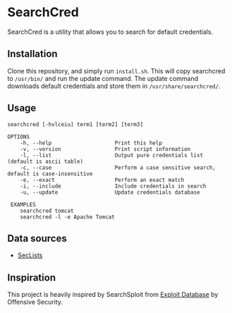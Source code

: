 # SearchCred

SearchCred is a utility that allows you to search for default credentials.

## Installation

Clone this repository, and simply run `install.sh`. This will copy searchcred to `/usr/bin/` and run the update command. The update command downloads default credentials and store them in `/usr/share/searchcred/`.

## Usage

```text
searchcred [-hvlceiu] term1 [term2] [term3]

OPTIONS
    -h, --help                    Print this help
    -v, --version                 Print script information
    -l, --list                    Output pure credentials list (default is ascii table)
    -c, --case                    Perform a case sensitive search, default is case-insensitive
    -e, --exact                   Perform an exact match
    -i, --include                 Include credentials in search
    -u, --update                  Update credentials database

 EXAMPLES
    searchcred tomcat
    searchcred -l -e Apache Tomcat
```

## Data sources

- [SecLists](https://github.com/danielmiessler/SecLists)

## Inspiration

This project is heavily inspired by SearchSploit from [Exploit Database](https://github.com/offensive-security/exploitdb) by Offensive Security.
